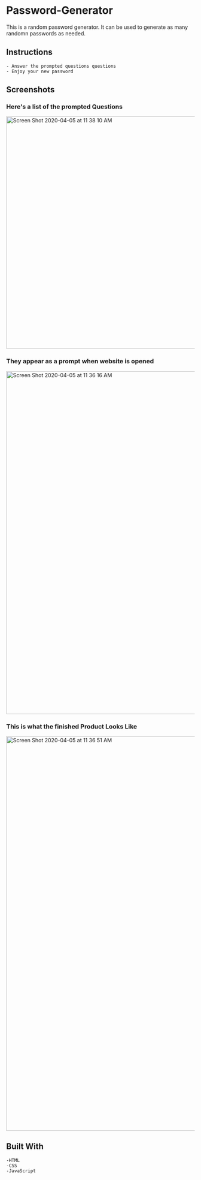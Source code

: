 # Password-Generator

This is a random password generator. It can be used to generate as many randomn passwords as needed.

## Instructions 

```
- Answer the prompted questions questions
- Enjoy your new password
```

## Screenshots

### Here's a list of the prompted Questions 

<img width="620" alt="Screen Shot 2020-04-05 at 11 38 10 AM" src="https://user-images.githubusercontent.com/58203830/78504314-fb36d900-7731-11ea-9345-6327068a4a20.png">

### They appear as a prompt when website is opened


<img width="915" alt="Screen Shot 2020-04-05 at 11 36 16 AM" src="https://user-images.githubusercontent.com/58203830/78504315-fb36d900-7731-11ea-8142-07b03a77c22d.png">

### This is what the finished Product Looks Like 

<img width="1053" alt="Screen Shot 2020-04-05 at 11 36 51 AM" src="https://user-images.githubusercontent.com/58203830/78504313-f8d47f00-7731-11ea-8e7e-a5f9aa7b7f46.png">





## Built With 

```
-HTML
-CSS
-JavaScript 
```
